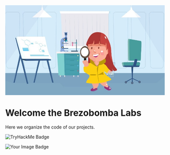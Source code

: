 <img src = "banner.jpeg" width = "625px" align = "center">

# Welcome the Brezobomba Labs
Here we organize the code of our projects. 

![TryHackMe Badge](https://tryhackme.com/api/badges/4177941)

<img src="https://tryhackme-badges.s3.amazonaws.com/fabio.brezolin.png" alt="Your Image Badge" />



